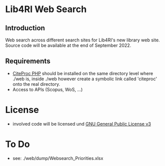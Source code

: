 # Lib4RI Web Search


## Introduction

Web search across different search sites for Lib4RI's new library web site.
<br>Source code will be available at the end of September 2022.

## Requirements

* [CiteProc PHP](https://github.com/seboettg/citeproc-php) should be installed on the same directory level where ./web is, inside ./web however create a symbolic link called 'citeproc' onto the real directory.
* Access to APIs (Scopus, WoS, ...)

# License
* involved code will be licensed und [GNU General Public License v3](https://www.gnu.org/licenses/gpl-3.0.en.html)

# To Do
* see: ./web/dump/Websearch_Priorities.xlsx
